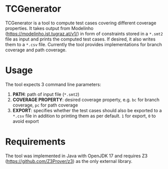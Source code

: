 # TCGenerator

TCGenerator is a tool to compute test cases covering different coverage properties. It takes output from Modelinho (https://modelinho.ist.tugraz.at/v1/) in form of constraints stored in a `*.smt2` file as input and prints the computed test cases. If desired, it also writes them to a `*.csv` file. Currently the tool provides implementations for branch coverage and path coverage.

# Usage

The tool expects 3 command line parameters:
1. **PATH**: path of input file (`*.smt2`)
2. **COVERAGE PROPERTY**: desired coverage property, e.g. `bc` for branch coverage, `pc` for path coverage
3. **EXPORT**: specifies whether the test cases should also be exported to a `*.csv` file in addition to printing them as per default. `1` for export, `0` to avoid export

# Requirements

The tool was implemented in Java with OpenJDK 17 and requires Z3 (https://github.com/Z3Prover/z3) as the only external library.
